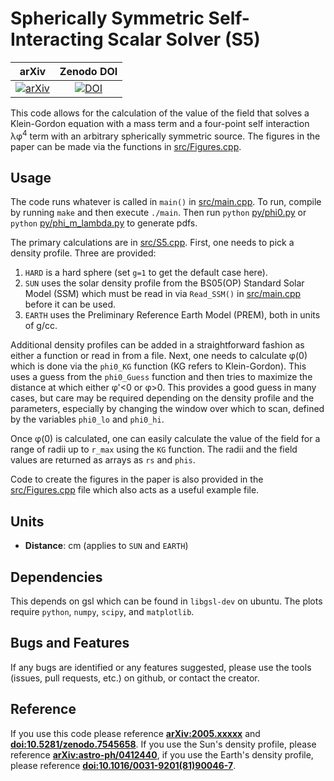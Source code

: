 # Spherically Symmetric Self-Interacting Scalar Solver (S5)

| arXiv | Zenodo DOI |
|:-----:|:---:|
|[![arXiv](https://img.shields.io/badge/arXiv-2301.xxxxx-orange.svg)](https://arXiv.org/abs/2301.xxxxx)|[![DOI](https://zenodo.org/badge/DOI/10.5281/zenodo.7545658.svg)](https://doi.org/10.5281/zenodo.7545658)|

This code allows for the calculation of the value of the field that solves a Klein-Gordon equation with a mass term and a four-point self interaction &lambda;&phi;<sup>4</sup> term with an arbitrary spherically symmetric source. The figures in the paper can be made via the functions in [src/Figures.cpp](src/Figures.cpp).

## Usage
The code runs whatever is called in `main()` in [src/main.cpp](src/main.cpp). To run, compile by running `make` and then execute `./main`. Then run `python` [py/phi0.py](py/phi0.py) or `python` [py/phi_m_lambda.py](py/phi_m_lambda.py) to generate pdfs.

The primary calculations are in [src/S5.cpp](src/S5.cpp). First, one needs to pick a density profile. Three are provided:
1. `HARD` is a hard sphere (set `g=1` to get the default case here).
2. `SUN` uses the solar density profile from the BS05(OP) Standard Solar Model (SSM) which must be read in via `Read_SSM()` in [src/main.cpp](src/main.cpp) before it can be used.
3. `EARTH` uses the Preliminary Reference Earth Model (PREM), both in units of g/cc.

Additional density profiles can be added in a straightforward fashion as either a function or read in from a file. Next, one needs to calculate &phi;(0) which is done via the `phi0_KG` function (KG refers to Klein-Gordon). This uses a guess from the `phi0_Guess` function and then tries to maximize the distance at which either &phi;'<0 or &phi;>0. This provides a good guess in many cases, but care may be required depending on the density profile and the parameters, especially by changing the window over which to scan, defined by the variables `phi0_lo` and `phi0_hi`.

Once &phi;(0) is calculated, one can easily calculate the value of the field for a range of radii up to `r_max` using the `KG` function. The radii and the field values are returned as arrays as `rs` and `phis`.

Code to create the figures in the paper is also provided in the [src/Figures.cpp](src/Figures.cpp) file which also acts as a useful example file.

## Units
- **Distance**: cm (applies to `SUN` and `EARTH`)

## Dependencies
This depends on gsl which can be found in `libgsl-dev` on ubuntu. The plots require `python`, `numpy`, `scipy`, and `matplotlib`.

## Bugs and Features
If any bugs are identified or any features suggested, please use the tools (issues, pull requests, etc.) on github, or contact the creator.

## Reference
If you use this code please reference **[arXiv:2005.xxxxx](https://arxiv.org/abs/2005.xxxxx)** and **[doi:10.5281/zenodo.7545658](https://doi.org/10.5281/zenodo.7545658)**. If you use the Sun's density profile, please reference **[arXiv:astro-ph/0412440](https://arxiv.org/abs/astro-ph/0412440)**, if you use the Earth's density profile, please reference **[doi:10.1016/0031-9201(81)90046-7](https://doi.org/10.1016/0031-9201(81)90046-7)**.
